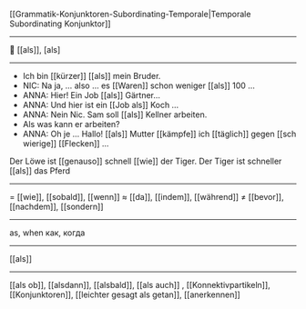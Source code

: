 [[Grammatik-Konjunktoren-Subordinating-Temporale|Temporale Subordinating Konjunktor]]

---

🔗 [[als]], [als]

---

- Ich bin [[kürzer]] [[als]] mein Bruder.
- NIC: Na ja, … also … es [[Waren]] schon weniger [[als]] 100 …
- ANNA: Hier! Ein Job [[als]] Gärtner…
- ANNA: Und hier ist ein [[Job als]] Koch …
- ANNA: Nein Nic. Sam soll [[als]] Kellner arbeiten.
- Als was kann er arbeiten?
- ANNA: Oh je … Hallo! [[als]] Mutter [[kämpfe]] ich [[täglich]] gegen [[schwierige]] [[Flecken]] …

Der Löwe ist [[genauso]] schnell [[wie]] der Tiger.
Der Tiger ist schneller [[als]] das Pferd

---

= [[wie]], [[sobald]], [[wenn]]
≈ [[da]], [[indem]], [[während]]
≠ [[bevor]], [[nachdem]], [[sondern]]

---

as, when
как, когда

---

[[als]]

---

[[als ob]], [[alsdann]], [[alsbald]], [[als auch]]
, [[Konnektivpartikeln]], [[Konjunktoren]], [[leichter gesagt als getan]], [[anerkennen]]

